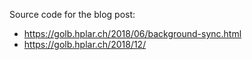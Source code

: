 Source code for the blog post: 
   - https://golb.hplar.ch/2018/06/background-sync.html
   - https://golb.hplar.ch/2018/12/

